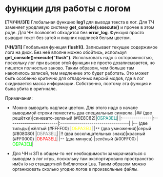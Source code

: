 # функции для работы с логом #

**[ТЧ/ЧН/ЗП]** Глобальная функцию **log1** для вывода текста в лог. Для ТЧ заменяет уродливую систему **get\_console():execute()** и прочее в этом роде. Для ЧН позволяет обходится без **error\_log**. Функция просто выводит текст без затей и лишних надписей белым цветом.

**[ЧН/ЗП]** Глобальная функция **flush1()**. Записывает текущее содержимое лога на диск. Без неё вполне можно обойтись, используя **get\_console():execute("flush")**. Использовать надо с осторожностью, поскольку лог при вызове этой функции не просто дозаписывается, но пишется полностью заново. Таким образом, чем больше там накопилось записей, тем медленнее это будет работать. Это может быть особенно критично для отладочных версий модов, где в лог скидивается масса информации. Собственно, поэтому эта функция и была убита в оригинале.

Примечания:
  * Можно выводить надписи цветом. Для этого надо в начале выводимой строки поместить два специальных символа.
|## (две решётки)|синевато-зеленый (#0E8C82)|<font color='#0E8C82'>ОБРАЗЕЦ</font>|
|:---------------|:-------------------------|:-----------------------------------|
|`~~` (две тильды)|жёлтый  (#FFFF00)         |<font color='#FFFF00'>ОБРАЗЕЦ</font>|
|`**` (два умножения)|серый  (#808080)          |<font color='#808080'>ОБРАЗЕЦ</font>|
|!! (два восклицательных знака)|красный (#FF0000)         |<font color='#FF0000'>ОБРАЗЕЦ</font>|
|-- (два минуса) |зелёный (#00FF00)         |<font color='#00FF00'>ОБРАЗЕЦ</font>|

  * Для ЧН и ЗП в общем-то нет необходимости заморачиваться с выводом в лог игры, поскольку там экспортировано пространство имён io из стандартной библиотеки Lua. Таким образом можно организовать сколько угодно логов в произвольные файлы.